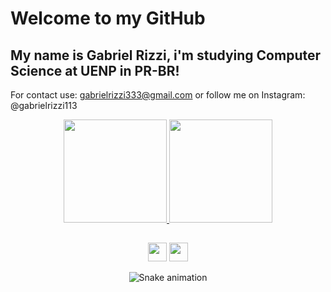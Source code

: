 # **Welcome to my GitHub**
## My name is Gabriel Rizzi, i'm studying Computer Science at UENP in PR-BR!
For contact use: gabrielrizzi333@gmail.com or follow me on Instagram: @gabrielrizzi113

<div align="center">
  <a href="https://github.com/Rizzi-dev">
  <img height="165em" src="https://github-readme-stats.vercel.app/api?username=Rizzi-dev&show_icons=true&theme=dark&include_all_commits=true&count_private=true"/>
  <img height="165em" src="https://github-readme-stats.vercel.app/api/top-langs/?username=Rizzi-dev&layout=compact&langs_count=7&theme=dark"/>
</div>

##

<div align="center"> 
  <a href="https://instagram.com/gabrielrizzi113" target="_blank"><img height="30" src="https://blog.vizcaya.com.br/wp-content/uploads/2017/02/instagram-Logo-PNG-Transparent-Background-download.png" target="_blank"></a>
  <a href="https://www.linkedin.com/in/in/gabrielrizzi113/" target="_blank"><img height="30" src="https://cdn-icons-png.flaticon.com/512/174/174857.png" target="_blank"></a> 
 
  ![Snake animation](https://github.com/Rizzi-dev/Rizzi-dev/blob/output/github-contribution-grid-snake.svg)
 
</div>
